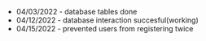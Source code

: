 - 04/03/2022 - database tables done
- 04/12/2022 - database interaction succesful(working)
- 04/15/2022 - prevented users from registering twice